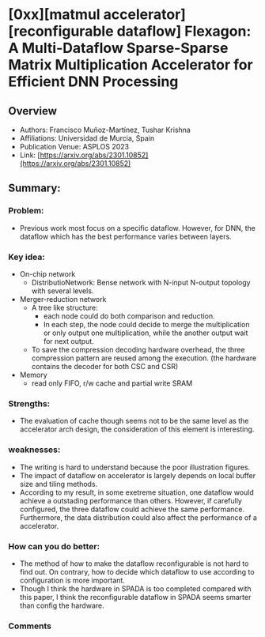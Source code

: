 # [0xx][matmul accelerator][reconfigurable dataflow] Flexagon: A Multi-Dataflow Sparse-Sparse Matrix Multiplication Accelerator for Efficient DNN Processing
## Overview
* Authors: Francisco Muñoz-Martínez, Tushar Krishna
* Affiliations: Universidad de Murcia, Spain
* Publication Venue: ASPLOS 2023
* Link: [https://arxiv.org/abs/2301.10852](https://arxiv.org/abs/2301.10852)
## Summary: 
### Problem:
- Previous work most focus on a specific dataflow. However, for DNN, the dataflow which has the best performance varies between layers.

### Key idea: 
- On-chip network
  - DistributioNetwork: Bense network with N-input N-output topology with several levels.
- Merger-reduction network 
  - A tree like structure:
    - each node could do both comparison and reduction.
    - In each step, the node could decide to merge the multiplication or only output one multiplication, while the another output wait for next output.
  - To save the compression decoding hardware overhead, the three compression pattern are reused among the execution. (the hardware contains the decoder for both CSC and CSR)
- Memory
  - read only FIFO, r/w cache and partial write SRAM

### Strengths: 
- The evaluation of cache though seems not to be the same level as the accelerator arch design, the consideration of this element is interesting.
### weaknesses: 
- The writing is hard to understand because the poor illustration figures.
- The impact of dataflow on accelerator is largely depends on local buffer size and tiling methods.
- According to my result, in some exetreme situation, one dataflow would achieve a outstading performance than others. However, if carefully configured, the three dataflow could achieve the same performance. Furthermore, the data distribution could also affect the performance of a accelerator. 
### How can you do better:
- The method of how to make the dataflow reconfigurable is not hard to find out. On contrary, how to decide which dataflow to use according to configuration is more important. 
- Though I think the hardware in SPADA is too completed compared with this paper, I think the reconfigurable dataflow in SPADA seems smarter than config the hardware.
### Comments
